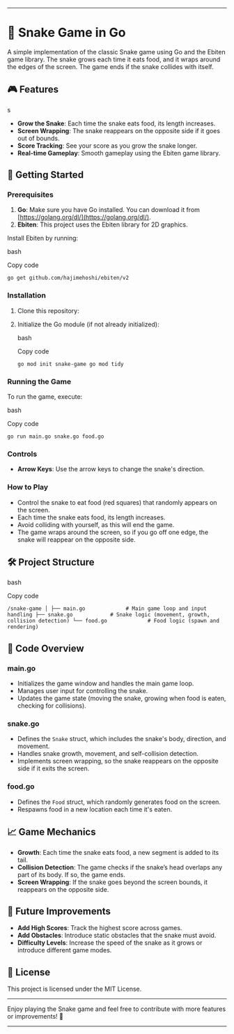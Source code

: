 * * *

🐍 Snake Game in Go
===================

A simple implementation of the classic Snake game using Go and the Ebiten game library. The snake grows each time it eats food, and it wraps around the edges of the screen. The game ends if the snake collides with itself.

🎮 Features
-----------
s
*   **Grow the Snake**: Each time the snake eats food, its length increases.
*   **Screen Wrapping**: The snake reappears on the opposite side if it goes out of bounds.
*   **Score Tracking**: See your score as you grow the snake longer.
*   **Real-time Gameplay**: Smooth gameplay using the Ebiten game library.

🚀 Getting Started
------------------

### Prerequisites

1.  **Go**: Make sure you have Go installed. You can download it from [https://golang.org/dl/](https://golang.org/dl/).
2.  **Ebiten**: This project uses the Ebiten library for 2D graphics.

Install Ebiten by running:

bash

Copy code

`go get github.com/hajimehoshi/ebiten/v2`

### Installation

1.  Clone this repository:
    
2.  Initialize the Go module (if not already initialized):
    
    bash
    
    Copy code
    
    `go mod init snake-game go mod tidy`
    

### Running the Game

To run the game, execute:

bash

Copy code

`go run main.go snake.go food.go`

### Controls

*   **Arrow Keys**: Use the arrow keys to change the snake's direction.

### How to Play

*   Control the snake to eat food (red squares) that randomly appears on the screen.
*   Each time the snake eats food, its length increases.
*   Avoid colliding with yourself, as this will end the game.
*   The game wraps around the screen, so if you go off one edge, the snake will reappear on the opposite side.

🛠️ Project Structure
---------------------

bash

Copy code

`/snake-game │ ├── main.go             # Main game loop and input handling ├── snake.go            # Snake logic (movement, growth, collision detection) └── food.go             # Food logic (spawn and rendering)`

📄 Code Overview
----------------

### main.go

*   Initializes the game window and handles the main game loop.
*   Manages user input for controlling the snake.
*   Updates the game state (moving the snake, growing when food is eaten, checking for collisions).

### snake.go

*   Defines the `Snake` struct, which includes the snake's body, direction, and movement.
*   Handles snake growth, movement, and self-collision detection.
*   Implements screen wrapping, so the snake reappears on the opposite side if it exits the screen.

### food.go

*   Defines the `Food` struct, which randomly generates food on the screen.
*   Respawns food in a new location each time it's eaten.

📈 Game Mechanics
-----------------

*   **Growth**: Each time the snake eats food, a new segment is added to its tail.
*   **Collision Detection**: The game checks if the snake’s head overlaps any part of its body. If so, the game ends.
*   **Screen Wrapping**: If the snake goes beyond the screen bounds, it reappears on the opposite side.

📝 Future Improvements
----------------------

*   **Add High Scores**: Track the highest score across games.
*   **Add Obstacles**: Introduce static obstacles that the snake must avoid.
*   **Difficulty Levels**: Increase the speed of the snake as it grows or introduce different game modes.

📜 License
----------

This project is licensed under the MIT License.

* * *

Enjoy playing the Snake game and feel free to contribute with more features or improvements! 🐍

* * *
